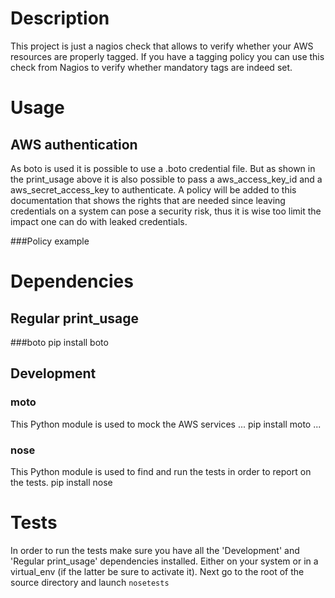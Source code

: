 Description
===========
This project is just a nagios check that allows to verify whether your AWS resources are properly tagged.  If you have a
tagging policy you can use this check from Nagios to verify whether mandatory tags are indeed set.

Usage
=====
 
AWS authentication
------------------
As boto is used it is possible to use a .boto credential file.  But as shown in the print_usage above it is also possible to 
pass a aws_access_key_id and a aws_secret_access_key to authenticate. A policy will be added to this documentation that
shows the rights that are needed since leaving credentials on a system can pose a security risk, thus it is wise too 
limit the impact one can do with leaked credentials.

###Policy example

Dependencies
============
Regular print_usage
-------------

###boto
pip install boto

Development
-----------

### moto
This Python module is used to mock the AWS services
...
pip install moto
...
### nose
This Python module is used to find and run the tests in order to report on the tests.
pip install nose

Tests
=====
In order to run the tests make sure you have all the 'Development' and 'Regular print_usage' dependencies installed.  Either 
 on your system or in a virtual_env (if the latter be sure to activate it).  Next go to the root of the source directory
  and launch `nosetests`
